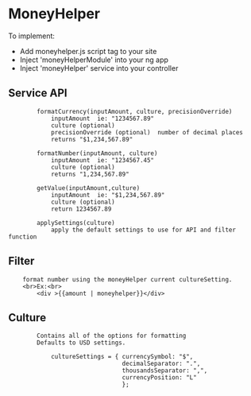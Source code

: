 # MoneyHelper

To implement:

- Add moneyhelper.js script tag to your site
- Inject 'moneyHelperModule' into your ng app
- Inject 'moneyHelper' service into your controller

## Service API 


            formatCurrency(inputAmount, culture, precisionOverride)
            	inputAmount  ie: "1234567.89"
            	culture (optional)
            	precisionOverride (optional)  number of decimal places
            	returns "$1,234,567.89"

            formatNumber(inputAmount, culture)
            	inputAmount  ie: "1234567.45"
            	culture (optional)
            	returns "1,234,567.89"

            getValue(inputAmount,culture)
            	inputAmount  ie: "$1,234,567.89"
            	culture (optional)
            	return 1234567.89

            applySettings(culture)
                apply the default settings to use for API and filter function


 ## Filter   
 
		format number using the moneyHelper current cultureSetting.
		<br>Ex:<br>
			<div >{{amount | moneyhelper}}</div>


 ## Culture	
 
 			Contains all of the options for formatting
 			Defaults to USD settings.

 			    cultureSettings = { currencySymbol: "$",
						            decimalSeparator: ".",
						            thousandsSeparator: ",",
						            currencyPosition: "L"
							        };
